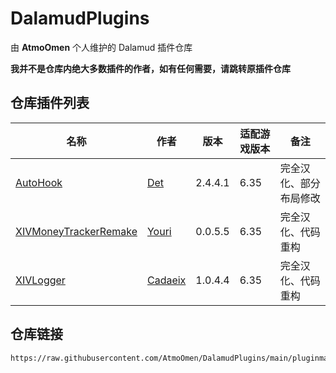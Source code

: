 # DalamudPlugins
由 **AtmoOmen** 个人维护的 Dalamud 插件仓库

**我并不是仓库内绝大多数插件的作者，如有任何需要，请跳转原插件仓库**

## 仓库插件列表
| 名称      | 作者      | 版本 | 适配游戏版本 | 备注 |
|----------|----------|----------|----------|----------|
| [AutoHook](https://github.com/InitialDet/AutoHook)  | [Det](https://github.com/InitialDet)  | 2.4.4.1 | 6.35 | 完全汉化、部分布局修改 |
| [XIVMoneyTrackerRemake](https://github.com/yschuurmans/FFXIVMoneyTracker)  | [Youri](https://github.com/yschuurmans)  | 0.0.5.5 | 6.35 | 完全汉化、代码重构 |
| [XIVLogger](https://github.com/cadaeix/XIVLogger)  | [Cadaeix](https://github.com/cadaeix)  | 1.0.4.4 | 6.35 | 完全汉化、代码重构 |

## 仓库链接
```
https://raw.githubusercontent.com/AtmoOmen/DalamudPlugins/main/pluginmaster.json
```

